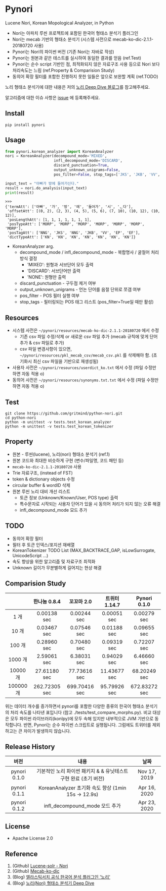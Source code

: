 # Pynori

Lucene Nori, Korean Mopological Analyzer, in Python

* Nori는 아파치 루씬 프로젝트에 포함된 한국어 형태소 분석기 플러그인
* Nori는 mecab 기반의 형태소 분석기 (시스템 사전으로 mecab-ko-dic-2.1.1-20180720 사용)
* Pynori는 Nori의 파이썬 버전 (기존 Nori는 자바로 작성)
* Pynori는 원본과 같은 테스트를 실시하여 동일한 결과를 얻음 (ref.Test)
* Pynori는 순수 script 기반인 점, 최적화되지 않은 자료구조 사용 등으로 Nori 보다 처리속도는 느림 (ref.Property & Comparision Study)
* 동의어 확장 필터를 포함한 진행하지 못한 일들은 앞으로 보완할 계획 (ref.TODO)

노리 형태소 분석기에 대한 내용은 저의 [노리 Deep Dive 블로그](https://gritmind.github.io/2019/05/nori-deep-dive.html)를 참고해주세요.

알고리즘에 대한 이슈 사항은 [issue](https://github.com/gritmind/python-nori/issues) 에 등록해주세요. 


## Install

```
pip install pynori
```


## Usage

```python
from pynori.korean_analyzer import KoreanAnalyzer
nori = KoreanAnalyzer(decompound_mode='MIXED',
                      infl_decompound_mode='DISCARD',
                      discard_punctuation=True,
                      output_unknown_unigrams=False,
                      pos_filter=False, stop_tags=['JKS', 'JKB', 'VV', 'EF'])

input_text = "아빠가 방에 들어가신다."
result = nori.do_analysis(input_text)
print(result)
```
```
>>>
{'termAtt': ['아빠', '가', '방', '에', '들어가', '시', 'ᆫ다'],
 'offsetAtt': [(0, 2), (2, 3), (4, 5), (5, 6), (7, 10), (10, 12), (10, 12)],
 'posLengthAtt': [1, 1, 1, 1, 1, 1, 1],
 'posTypeAtt': ['MORP', 'MORP', 'MORP', 'MORP', 'MORP', 'MORP', 'MORP'],
 'posTagAtt': ['NNG', 'JKS', 'NNG', 'JKB', 'VV', 'EP', 'EF'],
 'dictTypeAtt': ['KN', 'KN', 'KN', 'KN', 'KN', 'KN', 'KN']}
```

* KoreanAnalyzer arg.
   * decompound_mode / infl_decompound_mode - 복합명사 / 굴절어 처리 방식 결정
      * 'MIXED': 원형과 서브단어 모두 출력
      * 'DISCARD': 서브단어만 출력
      * 'NONE': 원형만 출력
   * discard_punctuation - 구두점 제거 여부
   * output_unknown_unigrams - 언논 단어를 음절 단위로 쪼갬 여부
   * pos_filter - POS 필터 실행 여부
   * stop_tags - 필터링되는 POS 태그 리스트 (pos_filter=True일 때만 활성)

## Resources

* 시스템 사전은 `~/pynori/resources/mecab-ko-dic-2.1.1-20180720` 에서 수정
   * 기존 csv 파일 수정/삭제 or 새로운 csv 파일 추가 (mecab 규칙에 맞게 단어 추가 & csv 파일로 추가)
   * csv 파일 변경사항이 있으면, `~/pynori/resources/pkl_mecab_csv/mecab_csv.pkl` 를 삭제해야 함. (초기화시 최신 csv 파일을 기반으로 재생성됨)
* 사용자 사전은 `~/pynori/resources/userdict_ko.txt` 에서 수정 (파일 수정만 하면 자동 적용 o)
* 동의어 사전은 `~/pynori/resources/synonyms.txt.txt` 에서 수정 (파일 수정만 하면 자동 적용 o)

## Test

```
git clone https://github.com/gritmind/python-nori.git
cd python-nori
python -m unittest -v tests.test_korean_analyzer
python -m unittest -v tests.test_korean_tokenizer
```


## Property

* 원본 - 루씬(lucene), 노리(nori) 형태소 분석기 (ref.1)
* 원본 코드와 최대한 비슷하게 구현 (변수/파일명, 코드 패턴 등)
* `mecab-ko-dic-2.1.1-20180720` 사용
* Trie 자료구조, (instead of FST)
* token & dictionary objects 수정
* circular buffer & wordID 삭제
* 원본 루씬 노리 대비 개선 리스트
   * 토큰 정보 (Unknown/Known/User, POS type) 출력
   * 특수문자로 시작되는 사용자 단어가 있을 시 동의어 처리가 되지 않는 오류 해결
   * infl_decompound_mode 모드 추가


## TODO

* 동의어 확장 필터
* 필터 후 토큰 인덱스/포지션 재배열
* KoreanTokenizer TODO List (MAX_BACKTRACE_GAP, isLowSurrogate, UnicodeScript ...)
* 속도 향상을 위한 알고리즘 및 자료구조 최적화
* Unknown 길이가 무분별하게 길어지는 현상 해결


## Comparision Study

|                 | 한나눔 0.8.4      | 꼬꼬마 2.0     | 트위터 1.14.7   | Pynori 0.1.0    |
| :-------------: | :-------------: |:-------------:|:-------------:|:-------------:|
| 1 개             | 0.00138 sec     | 0.00244 sec   | 0.00051 sec    | 0.00279 sec   |
| 10 개            | 0.03467 sec     | 0.07546 sec   | 0.01188 sec    | 0.09655 sec   |
| 100 개           | 0.28960 sec     | 0.70480 sec   | 0.09319 sec    | 0.72207 sec   |
| 1000 개          | 2.59061 sec     | 6.38031 sec   | 0.94029 sec    | 6.46660 sec   |
| 10000 개         | 27.61180 sec     | 77.73616 sec   | 11.43677 sec    | 68.20249 sec   |
| 100000 개        | 262.72305 sec     | 699.70416 sec   | 95.79926 sec    | 672.83272 sec   |

위는 데이터 개수를 증가하면서 pynori를 포함한 다양한 종류의 한국어 형태소 분석기의 처리 속도를 나타낸 표입니다 (참고 ./tests/test_compare_morphs.py). 비교 대상은 모두 파이썬 라이브러리(konlpy)에 모두 속해 있지만 내부적으로 JVM 기반으로 동작합니다. 반면, Pynori는 순수 파이썬 스크립트로 실행됩니다. 그럼에도 트위터를 제외하고는 큰 차이가 발생하지 않습니다.

## Release History

| 버전             | 내용             | 날짜     |
| :-------------: | :-------------: | :-----: |
| pynori 0.1.0    | 기본적인 노리 파이썬 패키지 & & 유닛테스트 구현 완료 (초기 버전) | Nov 17, 2019 |
| pynori 0.1.1    | KoreanAnalyzer 초기화 속도 향상 (1min 15s -> 12.9s)     | Apr 16, 2020 |
| pynori 0.1.2    | infl_decompound_mode 모드 추가                        | Apr 23, 2020 |


## License

* Apache License 2.0

## Reference
1. (Github) [Lucene-solr - Nori](https://github.com/apache/lucene-solr/tree/master/lucene/analysis/nori)
2. (Github) [Mecab-ko-dic](https://bitbucket.org/eunjeon/mecab-ko-dic/src/master/)
3. (Blog) [엘라스틱서치 공식 한국어 분석 플러그인 '노리'](https://www.elastic.co/kr/blog/nori-the-official-elasticsearch-plugin-for-korean-language-analysis)
4. (Blog) [노리(Nori) 형태소 분석기 Deep Dive](https://gritmind.github.io/2019/05/nori-deep-dive.html)
